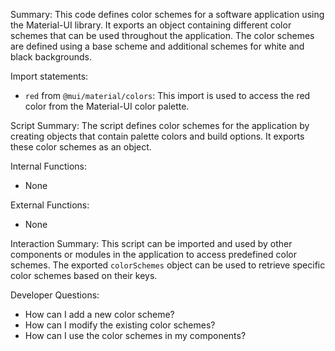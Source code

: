 Summary:
This code defines color schemes for a software application using the Material-UI library. It exports an object containing different color schemes that can be used throughout the application. The color schemes are defined using a base scheme and additional schemes for white and black backgrounds.

Import statements:
- `red` from `@mui/material/colors`: This import is used to access the red color from the Material-UI color palette.

Script Summary:
The script defines color schemes for the application by creating objects that contain palette colors and build options. It exports these color schemes as an object.

Internal Functions:
- None

External Functions:
- None

Interaction Summary:
This script can be imported and used by other components or modules in the application to access predefined color schemes. The exported `colorSchemes` object can be used to retrieve specific color schemes based on their keys.

Developer Questions:
- How can I add a new color scheme?
- How can I modify the existing color schemes?
- How can I use the color schemes in my components?